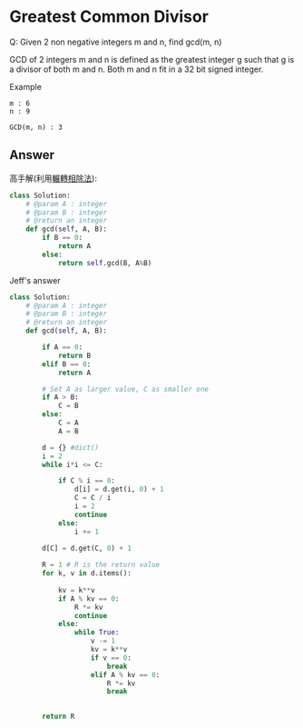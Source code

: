 # Greatest Common Divisor
Q: Given 2 non negative integers m and n, find gcd(m, n)

GCD of 2 integers m and n is defined as the greatest integer g such that g is a divisor of both m and n.
Both m and n fit in a 32 bit signed integer.

Example
```
m : 6
n : 9

GCD(m, n) : 3 
```

## Answer

高手解(利用[輾轉相除法](https://www.youtube.com/watch?v=8PPQc16kK-c)):
```python
class Solution:
    # @param A : integer
    # @param B : integer
    # @return an integer
    def gcd(self, A, B):
        if B == 0:
            return A
        else:
            return self.gcd(B, A%B)
```

Jeff's answer
```python
class Solution:
    # @param A : integer
    # @param B : integer
    # @return an integer
    def gcd(self, A, B):

        if A == 0:
            return B
        elif B == 0:
            return A

        # Set A as larger value, C as smaller one
        if A > B:
            C = B
        else:
            C = A
            A = B

        d = {} #dict()
        i = 2
        while i*i <= C:

            if C % i == 0:
                d[i] = d.get(i, 0) + 1
                C = C / i
                i = 2
                continue
            else:
                i += 1
        
        d[C] = d.get(C, 0) + 1

        R = 1 # R is the return value
        for k, v in d.items():
            
            kv = k**v
            if A % kv == 0:
                R *= kv
                continue
            else:
                while True:
                    v -= 1
                    kv = k**v
                    if v == 0:
                        break
                    elif A % kv == 0:
                        R *= kv
                        break
                    

        return R     
```